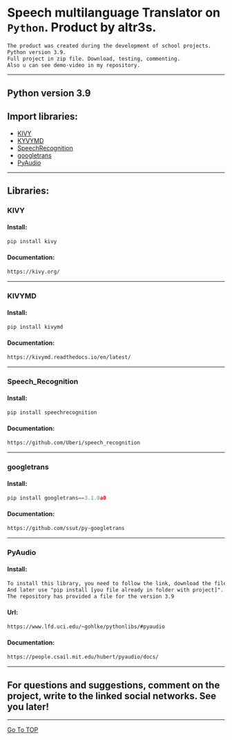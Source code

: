 # Speech multilanguage Translator on `Python`. Product by altr3s.
```txt
The product was created during the development of school projects.
Python version 3.9.
Full project in zip file. Download, testing, commenting.
Also u can see demo-video in my repository.
```
---
## Python version 3.9
## Import libraries:
* [KIVY](#KIVY)
* [KYVYMD](#KIVYMD)
* [SpeechRecognition](#SpeechRecognition)
* [googletrans](#googletrans)
* [PyAudio](#PyAudio)
---
## Libraries:
### KIVY
#### Install:
```py
pip install kivy
```
#### Documentation:
```txt
https://kivy.org/
```
---
### KIVYMD
#### Install:
```py
pip install kivymd
```
#### Documentation:
```txt
https://kivymd.readthedocs.io/en/latest/
```
---
### Speech_Recognition 
#### Install:
```py
pip install speechrecognition
```
#### Documentation:
```txt
https://github.com/Uberi/speech_recognition
```
---
### googletrans 
#### Install:
```py
pip install googletrans==3.1.0a0
```
#### Documentation:
```txt
https://github.com/ssut/py-googletrans
```
---
### PyAudio
#### Install:
```txt
To install this library, you need to follow the link, download the file and save it to the project folder. 
And later use "pip install [you file already in folder with project]".
The repository has provided a file for the version 3.9
```
#### Url:
```txt
https://www.lfd.uci.edu/~gohlke/pythonlibs/#pyaudio
```
#### Documentation:
```txt
https://people.csail.mit.edu/hubert/pyaudio/docs/
```
---
## For questions and suggestions, comment on the project, write to the linked social networks. See you later!
---
[Go To TOP](#TOP)
